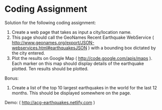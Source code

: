 # Coding Assignment

Solution for the following coding assignment:

1. Create a web page that takes as input a city/location name.
2. This page should call the GeoNames Recent Earthquake WebService ( http://www.geonames.org/export/JSON-webservices.html#earthquakesJSON ) with a bounding box dictated by the city entered.
3. Plot the results on Google Map ( http://code.google.com/apis/maps ). Each marker on this map should display details of the earthquake plotted. Ten results should be plotted.

Bonus:

1. Create a list of the top 10 largest earthquakes in the world for the last 12 months. This should be displayed somewhere on the page.

Demo:
( http://acg-earthquakes.netlify.com )